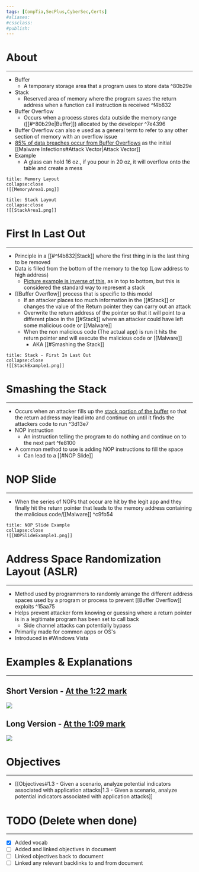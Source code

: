 ```yaml
---
tags: [CompTia,SecPlus,CyberSec,Certs]
#aliases:
#cssclass:
#publish:
---
```


# About
---
- Buffer
	- A temporary storage area that a program uses to store data ^80b29e
- Stack
	- Reserved area of memory where the program saves the return address when a function call instruction is received ^f4b832
- Buffer Overflow
	- Occurs when a process stores data outside the memory range ([[#^80b29e|Buffer]]) allocated by the developer ^7e4396
- Buffer Overflow can also e used as a general term to refer to any other section of memory with an overflow issue
- <u>85% of data breaches occur from Buffer Overflows</u> as the initial [[Malware Infections#Attack Vector|Attack Vector]]
- Example
	- A glass can hold 16 oz., if you pour in 20 oz, it will overflow onto the table and create a mess

```ad-info
title: Memory Layout
collapse:close
![[MemoryArea1.png]]
```

```ad-info
title: Stack Layout
collapse:close
![[StackArea1.png]]
```

# First In Last Out
---
- Principle in a [[#^f4b832|Stack]] where the first thing in is the last thing to be removed
- Data is filled from the bottom of the memory to the top (Low address to high address)
	- <u>Picture example is inverse of this</u>, as in top to bottom, but this is considered the standard way to represent a stack
- [[Buffer Overflow]] process that is specific to this model
	- If an attacker places too much information in the [[#Stack]] or changes the value of the Return pointer they can carry out an attack
	- Overwrite the return address of the pointer so that it will point to a different place in the [[#Stack]] where an attacker could have left some malicious code or [[Malware]]
	- When the non malicious code (The actual app) is run it hits the return pointer and will execute the malicious code or [[Malware]]
		- AKA [[#Smashing the Stack]]

```ad-info
title: Stack - First In Last Out
collapse:close
![[StackExample1.png]]
```

# Smashing the Stack
---
- Occurs when an attacker fills up the <u>stack portion of the buffer</u> so that the return address may lead into and continue on until it finds the attackers code to run ^3d13e7
- NOP instruction
	- An instruction telling the program to do nothing and continue on to the next part ^fe8100
- A common method to use is adding NOP instructions to fill the space
	- Can lead to a [[#NOP Slide]]

# NOP Slide
---
- When the series of NOPs that occur are hit by the legit app and they finally hit the return pointer that leads to the memory address containing the malicious code/[[Malware]] ^c9fb54

```ad-info
title: NOP Slide Example
collapse:close
![[NOPSlideExample1.png]]
```

# Address Space Randomization Layout (ASLR)
---
- Method used by programmers to randomly arrange the different address spaces used by a program or process to prevent [[Buffer Overflow]] exploits ^15aa75
- Helps prevent attacker form knowing or guessing where a return pointer is in a legitimate program has been set to call back
	- Side channel attacks can potentially bypass
- Primarily made for common apps or OS's
- Introduced in #Windows Vista

# Examples & Explanations
---
## Short Version - <u>At the 1:22 mark</u>

![](https://www.youtube.com/watch?v=TSeqEN-ZXe4)

## Long Version - <u>At the 1:09 mark</u>

![](https://www.youtube.com/watch?v=1S0aBV-Waeo)

# Objectives
---
- [[Objectives#1.3 - Given a scenario, analyze potential indicators associated with application attacks|1.3 - Given a scenario, analyze potential indicators associated with application attacks]]

# TODO (Delete when done)
---
- [x] Added vocab
- [ ] Added and linked objectives in document
- [ ] Linked objectives back to document
- [ ] Linked any relevant backlinks to and from document